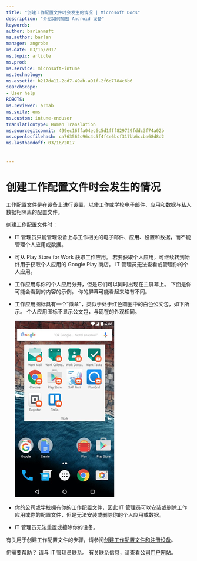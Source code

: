 ```yaml
---
title: "创建工作配置文件时会发生的情况 | Microsoft Docs"
description: "介绍如何加密 Android 设备"
keywords: 
author: barlanmsft
ms.author: barlan
manager: angrobe
ms.date: 03/16/2017
ms.topic: article
ms.prod: 
ms.service: microsoft-intune
ms.technology: 
ms.assetid: b217da11-2cd7-49ab-a91f-2f6d7784c6b6
searchScope:
- User help
ROBOTS: 
ms.reviewer: arnab
ms.suite: ems
ms.custom: intune-enduser
translationtype: Human Translation
ms.sourcegitcommit: 499ec16ffa04ec6c5d1fff829729fddc3f74a02b
ms.openlocfilehash: ca763562c96c4c5f4f4e6bcf317bb6ccba68d8d2
ms.lasthandoff: 03/16/2017


---
```



# <a name="what-happens-when-you-create-a-work-profile"></a>创建工作配置文件时会发生的情况

工作配置文件是在设备上进行设置，以使工作或学校电子邮件、应用和数据与私人数据相隔离的配置文件。

创建工作配置文件时：

- IT 管理员只能管理设备上与工作相关的电子邮件、应用、设置和数据，而不能管理个人应用或数据。

- 可从 Play Store for Work 获取工作应用。 若要获取个人应用，可继续转到始终用于获取个人应用的 Google Play 商店。 IT 管理员无法查看或管理你的个人应用。

- 工作应用与你的个人应用分开，但是它们可以同时出现在主屏幕上。 下面是你可能会看到的内容的示例。 你的屏幕可能看起来略有不同。

- 工作应用图标具有一个“徽章”，类似于处于红色圆圈中的白色公文包，如下所示。 个人应用图标不显示公文包，与现在的外观相同。

    ![Android Play Store for Work](./media/afw-google-play-store-for-work.png)

- 你的公司或学校拥有你的工作配置文件，因此 IT 管理员可以安装或删除工作应用或你的配置文件，但是无法安装或删除你的个人应用或数据。
- IT 管理员无法重置或擦除你的设备。

有关用于创建工作配置文件的步骤，请参阅[创建工作配置文件和注册设备](create-a-work-profile-and-enroll-your-device-in-intune-android.md)。

仍需要帮助？ 请与 IT 管理员联系。 有关联系信息，请查看[公司门户网站](http://portal.manage.microsoft.com)。

